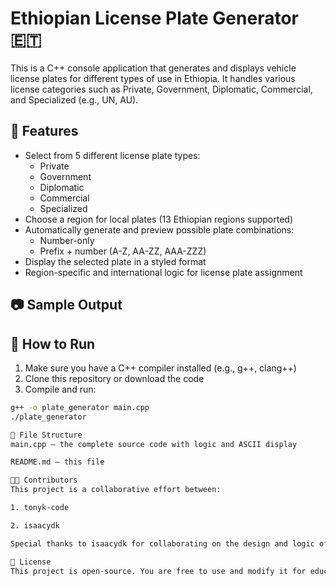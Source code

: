 # Ethiopian License Plate Generator 🇪🇹

This is a C++ console application that generates and displays vehicle license plates for different types of use in Ethiopia. It handles various license categories such as Private, Government, Diplomatic, Commercial, and Specialized (e.g., UN, AU).

## 🔧 Features

- Select from 5 different license plate types:
  - Private
  - Government
  - Diplomatic
  - Commercial
  - Specialized
- Choose a region for local plates (13 Ethiopian regions supported)
- Automatically generate and preview possible plate combinations:
  - Number-only
  - Prefix + number (A-Z, AA-ZZ, AAA-ZZZ)
- Display the selected plate in a styled format
- Region-specific and international logic for license plate assignment

## 📷 Sample Output

## 🚀 How to Run

1. Make sure you have a C++ compiler installed (e.g., g++, clang++)
2. Clone this repository or download the code
3. Compile and run:

```bash
g++ -o plate_generator main.cpp
./plate_generator

📁 File Structure
main.cpp — the complete source code with logic and ASCII display

README.md — this file

👨‍💻 Contributors
This project is a collaborative effort between:

1. tonyk-code

2. isaacydk

Special thanks to isaacydk for collaborating on the design and logic of the license plate system.

📜 License
This project is open-source. You are free to use and modify it for educational purposes. Please credit the original authors if you publish or extend it.

